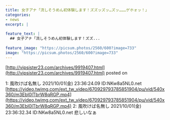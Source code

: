 ```yaml
---
title: 女子アナ「流しそうめん初体験します！ズズッズッ…ズッ………ゲホォッ！」
categories:
- news
excerpt: |
  
feature_text: |
  ## 女子アナ「流しそうめん初体験します！ズズ...
  
feature_image: "https://picsum.photos/2560/600?image=733"
image: "https://picsum.photos/2560/600?image=733"
---
```


[http://vipsister23.com/archives/9919407.html](http://vipsister23.com/archives/9919407.html)
posted on 

<!--more-->

1: 風吹けば名無し 2021/10/01(金) 23:36:24.09 ID:NKw8a5NL0.net [https://video.twimg.com/ext_tw_video/670929793785851904/pu/vid/540x360/m3EbI0lTbrW8qRGP.mp4](https://video.twimg.com/ext_tw_video/670929793785851904/pu/vid/540x360/m3EbI0lTbrW8qRGP.mp4) 2: 風吹けば名無し 2021/10/01(金) 23:36:32.34 ID:NKw8a5NL0.net 悲しいなぁ
